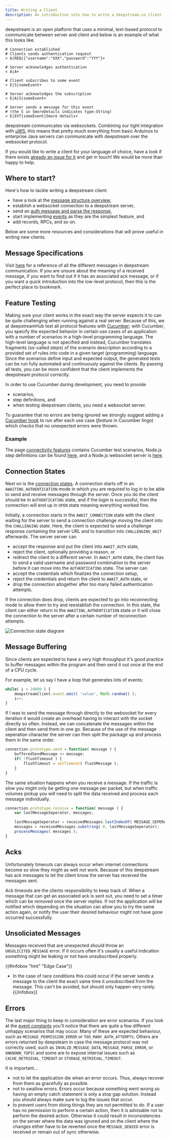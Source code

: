 ```yaml
---
title: Writing a Client
description: An introduction into how to write a deepstream.io client
---
```


deepstream is an open platform that uses a minimal, text-based protocol to
communicate between server and client and below is an example of what this looks
like.

```gherkin
# Connection established
# Clients sends authentication request
> A|REQ|{"username":"XXX","password":"YYY"}+

# Server acknowledges authentication
< A|A+

# Client subscribes to some event
> E|S|someEvent+

# Server acknowledges the subscription
< E|A|S|someEvent+

# Server sends a message for this event
# (the S in SmoreDetails indicates type:String)
< E|EVT|someEvent|Smore details+
```

deepstream communicates via websockets. Combining our tight integration with
[µWS](https://github.com/uWebSockets/uWebSockets), this means that pretty much
everything from basic Arduinos to enterprise Java servers can communicate with
deepstream over the websocket protocol.

If you would like to write a client for your language of choice, have a look if
there exists [already an issue for
it](https://github.com/deepstreamIO/deepstream.io/labels/new-client) and get in
touch! We would be more than happy to help.

## Where to start?
Here's how to tackle writing a deepstream client:
- have a look at the [message structure
  overview](/info/protocol/message-structure-overview/),
- establish a websocket connection to a deepstream server,
- send an [auth message and parse the response](/info/specs/connectivity/),
- start implementing [events](/info/specs/events/) as they are the simplest
  feature, and
- add records, RPCs, and so on.

Below are some more resources and considerations that will prove useful in writing new clients.

## Message Specifications

Visit [here](/info/protocol/all-messages/) for a reference of all the different
messages in deepstream communication. If you are unsure about the meaning of a
received message, if you want to find out if it has an associated ack message,
or if you want a quick introduction into the low-level protocol, then this is
the perfect place to bookmark.

## Feature Testing

Making sure your client works in the exact way the server expects it to can be
quite challenging when running against a real server. Because of this, we at
deepstreamHub test all protocol features with [Cucumber](https://cucumber.io/);
with Cucumber, you specify the expected behavior in certain use cases of an
application with a number of scenarios in a high-level programming language. The
high-level language is not specified and instead, Cucumber translates fragments
(so-called _steps_) of the scenario description according to a provided set of
rules into code in a given target (programming) language. Since the scenarios
define input and expected output, the generated tests can be run fully automated
and continuously against the clients. By passing all tests, you can be more
confident that the client implements the deepstream protocol correctly.

In order to use Cucumber during development, you need to provide
- scenarios,
- step definitions, and
- when testing deepstream clients, you need a websocket server.

To guarantee that no errors are being ignored we strongly suggest adding a
[Cucumber hook](//github.com/cucumber/cucumber/wiki/Hooks) to run after each
use case (_feature_ in Cucumber lingo) which checks that no unexpected errors
were thrown.

### Example

The page [connectivity features](/info/specs/connectivity/) contains Cucumber
test scenarios, Node.js step definitions can be found
[here](//raw.githubusercontent.com/deepstreamIO/deepstream.io-client-js/master/test-specs/steps/server/step-definition-server.js),
and a Node.js websocket server is
[here](https://raw.githubusercontent.com/deepstreamIO/deepstream.io-client-js/master/test-specs/steps/server/ws-server.js).


## Connection States

Next on is the [connection states](/docs/common/constants/#connection-states). A
connection starts off in an `AWAITING_AUTHENTICATION` mode in which you are
required to log in to be able to send and receive messages through the server.
Once you do the client should be in `AUTHENTICATING` state, and if the login is
successful, then the connection will end up in `OPEN` state meaning everything
worked fine.

Initially, a connection starts in the `AWAIT_CONNECTION` state with the client
waiting for the server to send a connection challenge moving the client into the
`CHALLENGING` state. Here, the client is expected to send a challenge response
containing the server URL and to transition into `CHALLENGING_WAIT` afterwards.
The server server can
- accept the response and put the client into `AWAIT_AUTH` state,
- reject the client, optionally providing a reason, or
- redirect the client to a different server.
In `AWAIT_AUTH` state, the client has to send a valid username and password
combination to the server before it can move into the `AUTHENTICATING` state.
The server can
- accept the credentials which finalizes the connection setup,
- reject the credentials and return the client to `AWAIT_AUTH` state, or
- drop the connection altogether after too many failed authentication attempts.

If the connection does drop, clients are expected to go into reconnecting mode
to allow them to try and reestablish the connection. In this state, the client
can either return to the `AWAITING_AUTHENTICATION` state or it will close the
connection to the server after a certain number of reconnection attempts.

![Connection state diagram](deepstream-client-states.svg)

## Message Buffering

Since clients are expected to have a very high throughput it's good practice to buffer messages within the program and then send it out once at the end of a CPU cycle.

For example, let us say I have a loop that generates lots of events:

```javascript
while( i < 10000 ) {
    deepstreamClient.event.emit( 'value', Math.random() );
    i++;
}
```

If I was to send the message through directly to the websocket for every iteration it would create an overhead having to interact with the socket directly so often. Instead, we can concatenate the messages within the client and then send them in one go. Because of the use of the message seperation character the server can then split the package up and process them in the same order.

```javascript
connection.prototype.send = function( message ) {
    bufferedSendMessage += message;
    if( !flushTimeout ) {
        flushTimeout = setTimeout( flushMessage );
    }
}
```

The same situation happens when you receive a message. If the traffic is slow you might only be getting one message per packet, but when traffic volumes pickup you will need to split the data received and process each message individually.

```javascript
connection.prototype.receive = function( message ) {
    var lastMessageSeperator, messages;

    lastMessageSeperator = receivedMessages.lastIndexOf( MESSAGE_SEPERATOR );
    messages = receivedMessages.substring( 0, lastMessageSeperator);
    processMessages( messages );
}
```

## Acks

Unfortunately timeouts can always occur when internet connections become so slow they might as well not work. Because of this deepstream has ack messages to let the client know the server has received the messages sent.

Ack timeouts are the clients responsibility to keep track of. When a message that can get an associated ack is sent out, you need to set a timer which can be removed once the server replies. If not the application will be notified which depending on the situation can allow you to try the same action again, or notify the user their desired behaviour might not have gone occurred successfully.

## Unsoliciated Messages

Messages received that are unexpected should throw an `UNSOLICITED_MESSAGE` error. If it occurs often it's usually a useful indication something might be leaking or not have unsubscribed properly.

{{#infobox "hint" "Edge Case"}}
- In the case of race conditions this could occur if the server sends a message to the client the exact same time it unsubscribed from the message. This can't be avoided, but should only happen very rarely.
{{/infobox}}

## Errors

The last major thing to keep in consideration are error scenarios. If you look
at the [event constants](/docs/common/constants/#Event) you'll notice that there
are quite a few different unhappy scenarios that may occur. Many of these are
expected behaviour, such as `MESSAGE_PERMISSION_ERROR` or
`TOO_MANY_AUTH_ATTEMPTS`. Others are errors returned by deepsteam in case the
message protocol was not correctly used, such as `INVALID_MESSAGE_DATA`,
`MESSAGE_PARSE_ERROR`, or `UNKNOWN_TOPIC` and some are to expose internal issues
such as `CACHE_RETRIEVAL_TIMEOUT` or `STORAGE_RETRIEVAL_TIMEOUT`.

It is important...
* not to let the application die when an error occurs. Thus, always recover from
  them as gracefully as possible.
* not to swallow errors. Errors occur because something went wrong so having an
  empty catch statement is only a stop gap solution. Instead you should always
  make sure to log the issues that occur.
* to prevent users from doing things they are not permitted to do. If a
  user has no permission to perform a certain action, then it is advisable not
  to perform the desired action. Otherwise it could result in inconsistencies on
  the server where the data was ignored and on the client where the changes
  either have to be reverted once the `MESSAGE_DENIED` error is received or
  remain out of sync otherwise.
